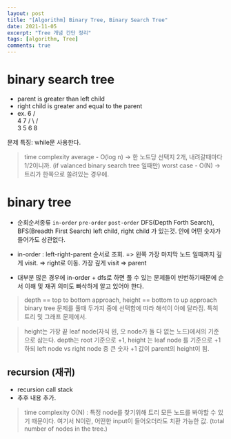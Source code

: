 ```yaml
---
layout: post
title: "[Algorithm] Binary Tree, Binary Search Tree"
date: 2021-11-05
excerpt: "Tree 개념 간단 정리"
tags: [algorithm, Tree]
comments: true
---
```


# binary search tree
- parent is greater than left child 
- right child is greater and equal to the parent
- ex.
   6
  / \
 4   7
/ \ / \
3 5 6 8

문제 특징: while문 사용한다. 

> time complexity
> average - O(log n) -> 한 노드당 선택지 2개, 내려갈때마다 1/2이니까. (if valanced binary search tree 일때만)
> worst case - O(N) -> 트리가 한쪽으로 쏠려있는 경우에. 


# binary tree 

- 순회순서종류 `in-order` `pre-order` `post-order` DFS(Depth Forth Search), BFS(Breadth First Search)
left child, right child 가 있는것.
안에 어떤 숫자가 들어가도 상관없다.

- in-order : left-right-parent 순서로 조회.
    => 왼쪽 가장 마지막 노드 일때까지 깊게 visit.
    => right로 이동. 가장 깊게 visit
    => parent

- 대부분 많은 경우에 in-order + dfs로 하면 풀 수 있는 문제들이 빈번하기때문에 순서 이해 및 재귀 의미도 빠삭하게 알고 있어야 한다.

> depth == top to bottom approach, height == bottom to up approach
> binary tree 문제를 풀때 두가지 중에 선택함에 따라 해석이 아예 달라짐. 특히 트리 및 그래프 문제에서.

> height는 가장 끝 leaf node(자식 왼, 오 node가 둘 다 없는 노드)에서의 기준으로 삼는다.
> depth는 root 기준으로 +1, height 는 leaf node 를 기준으로 +1 하되 left node vs right node 중 큰 숫자 +1 값이 parent의 height이 됨. 



## recursion (재귀)
- recursion call stack
- 추후 내용 추가.


> time complexity
> O(N) : 특정 node를 찾기위해 트리 모든 노드를 봐야할 수 있기 때문이다.
> 여기서 N이란, 어떤한 input이 들어오더라도 치환 가능한 값. (total number of nodes in the tree.)